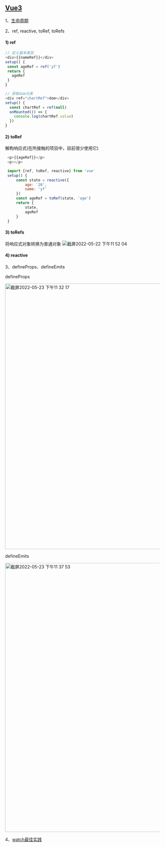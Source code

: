 ## [Vue3](https://juejin.cn/post/6968094627375087653)

1、[生命周期](https://juejin.cn/post/6997412902713950221)

2、ref, reactive, toRef, toRefs

   #### 1) ref
   ```javascript
   // 定义基本类型
   <div>{{nameRef}}</div>
   setup() {
    const ageRef = ref('yf')
    return {
      ageRef
    }
   }

   // 获取dom元素
   <div ref="chartRef">dom</div>
   setup() {
     const chartRef = ref(null)
     onMounted(() => {
       console.log(chartRef.value)
     })
   }
   ```

   #### 2) toRef
   解构响应式(在所接触的项目中，目前很少使用它)

  ```javascript
   <p>{{ageRef}}</p>
   <p></p>

   import {ref, toRef, reactive} from 'vue'
   setup() {
       const state = reactive({
           age: '20',
           name: 'yf'
       })
       const ageRef = toRef(state, 'age')
       return {
           state,
           ageRef
       }
   }
  ```
   #### 3) toRefs

   将响应式对象转换为普通对象
   ![截屏2022-05-22 下午11 52 04](https://user-images.githubusercontent.com/17806205/169704213-794a64fc-19e1-4913-a468-ffe40844cc4f.png)


   #### 4) reactive

3、defineProps、defineEmits

defineProps

<img width="866" alt="截屏2022-05-23 下午11 32 17" src="https://user-images.githubusercontent.com/17806205/169855216-765bba14-0e9c-4fc2-92ae-b661bb3f9bfe.png">

defineEmits

<img width="877" alt="截屏2022-05-23 下午11 37 53" src="https://user-images.githubusercontent.com/17806205/169856196-22f9d7bc-7f29-4e29-95e9-1476c0e8e084.png">



4、[watch最佳实践](https://juejin.cn/post/6980987158710452231)

